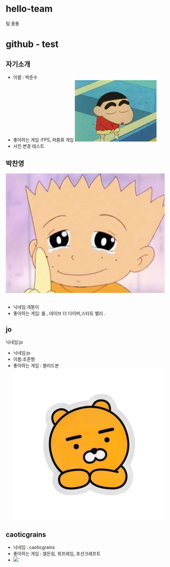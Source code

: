 # hello-team
팀 충돌 


# github - test
## 자기소개
* 이름 : 박준수
* 좋아하는 게임 :FPS, 퍼즐류 게임
![짱구인사](./jangu.jpeg)
* 사진 변경 테스트


## 박찬영
<img src="image.png"/></img>
<br></br>
* 닉네임:개똥이
* 좋아하는 게임: 롤 , 데이브 더 다이버,스타듀 밸리 .



## jo
닉네임:jo
* 닉네임:jo
* 이름:조준형
* 좋아하는 게임 : 블러드본
<img src = "라이언.jpg"></img>

## caoticgrains
* 닉네임 : caoticgrains
* 좋아하는 게임 : 엘든링, 워프레임, 포션크래프트
* <img src="https://storage.googleapis.com/oceanwide_web/media-dynamic/cache/widen_1100_progressive/v2-gallery_media/media60269f02176e2768416628.jpg"></img>
